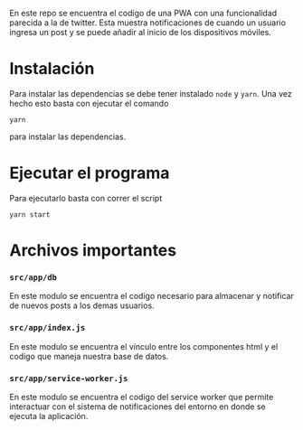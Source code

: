 En este repo se encuentra el codigo de una PWA con una funcionalidad parecida a la de twitter. Esta muestra notificaciones de cuando un usuario ingresa un post y se puede añadir al inicio de los dispositivos móviles.

# Instalación

Para instalar las dependencias se debe tener instalado `node` y `yarn`. Una vez hecho esto basta con ejecutar el comando

```
yarn
```

para instalar las dependencias.

# Ejecutar el programa

Para ejecutarlo basta con correr el script 

```
yarn start
```

# Archivos importantes

### `src/app/db`

En este modulo se encuentra el codigo necesario para almacenar y notificar de nuevos posts a los demas usuarios.

### `src/app/index.js`

En este modulo se encuentra el vínculo entre los componentes html y el codigo que maneja nuestra base de datos.

### `src/app/service-worker.js`

En este modulo se encuentra el codigo del service worker que permite interactuar con el sistema de notificaciones del entorno en donde se ejecuta la aplicación. 
